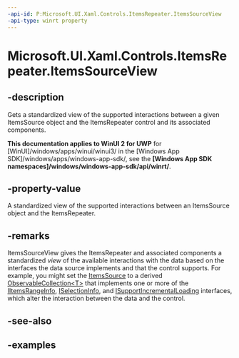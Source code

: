 ```yaml
---
-api-id: P:Microsoft.UI.Xaml.Controls.ItemsRepeater.ItemsSourceView
-api-type: winrt property
---
```


# Microsoft.UI.Xaml.Controls.ItemsRepeater.ItemsSourceView

<!--
public Microsoft.UI.Xaml.Controls.ItemsSourceView ItemsSourceView { get; }
-->

## -description

Gets a standardized view of the supported interactions between a given ItemsSource object and the ItemsRepeater control and its associated components.

**This documentation applies to WinUI 2 for UWP** for [WinUI]/windows/apps/winui/winui3/ in the [Windows App SDK]/windows/apps/windows-app-sdk/, see the **[Windows App SDK namespaces]/windows/windows-app-sdk/api/winrt/**.

## -property-value

A standardized view of the supported interactions between an ItemsSource object and the ItemsRepeater.

## -remarks

ItemsSourceView gives the ItemsRepeater and associated components a standardized _view_ of the available interactions with the data based on the interfaces the data source implements and that the control supports. For example, you might set the [ItemsSource](itemsrepeater_itemssource.md) to a derived [ObservableCollection\<T>](/dotnet/api/system.collections.objectmodel.observablecollection-1?view=dotnet-uwp-10.0&preserve-view=true) that implements one or more of the [IItemsRangeInfo](), [ISelectionInfo](), and [ISupportIncrementalLoading]() interfaces, which alter the interaction between the data and the control.

## -see-also

## -examples

